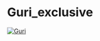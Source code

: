 # Guri_exclusive
[![Guri](https://telegra.ph/file/d6da181584af4ea4a784d.jpg)](https://t.me/DamnitZGuri)
